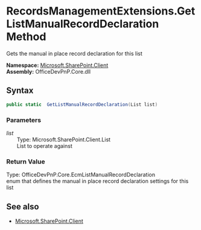 # RecordsManagementExtensions.GetListManualRecordDeclaration Method  
Gets the manual in place record declaration for this list  

**Namespace:** [Microsoft.SharePoint.Client](Microsoft.SharePoint.Client.md)  
**Assembly:** OfficeDevPnP.Core.dll  
## Syntax
```C#
public static  GetListManualRecordDeclaration(List list)
```
### Parameters
*list*  
&emsp;&emsp;Type: Microsoft.SharePoint.Client.List  
&emsp;&emsp;List to operate against  
  
### Return Value
Type: OfficeDevPnP.Core.EcmListManualRecordDeclaration  
 enum that defines the manual in place record declaration settings for this list

## See also
- [Microsoft.SharePoint.Client](Microsoft.SharePoint.Client.md)
